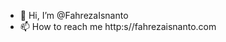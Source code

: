 - 👋 Hi, I’m @FahrezaIsnanto
- 📫 How to reach me http:s//fahrezaisnanto.com

<!---
FahrezaIsnanto/FahrezaIsnanto is a ✨ special ✨ repository because its `README.md` (this file) appears on your GitHub profile.
You can click the Preview link to take a look at your changes.
--->
